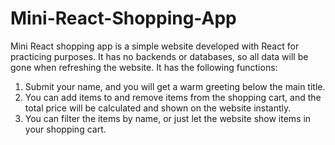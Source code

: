 # Mini-React-Shopping-App
Mini React shopping app is a simple website developed with React for practicing purposes. It has no backends or databases, so all data will be gone when refreshing the website. It has the following functions:
1. Submit your name, and you will get a warm greeting below the main title.
2. You can add items to and remove items from the shopping cart, and the total price will be calculated and shown on the website instantly.
3. You can filter the items by name, or just let the website show items in your shopping cart.
